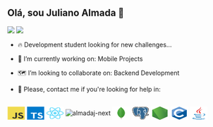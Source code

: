 ## Olá, sou Juliano Almada 👋
<a href = "mailto:julianoalmada48@gmail.com"><img src="https://img.shields.io/badge/-Gmail-%23333?style=for-the-badge&logo=gmail&logoColor=white" target="_blank"></a>
  <a href="https://www.linkedin.com/in/juliano-almada" target="_blank"><img src="https://img.shields.io/badge/-LinkedIn-%230077B5?style=for-the-badge&logo=linkedin&logoColor=white" target="_blank"></a> 
- 🔥 Development student looking for new challenges...

- 🌱 I’m currently working on: Mobile Projects
- 🗺️ I’m looking to collaborate on: Backend Development
- 🌱 Please, contact me if you're looking for help in:

<div style="display: inline_block"><br>
  <img align="center" alt="almadaj-js" height="30" width="40" src="https://raw.githubusercontent.com/devicons/devicon/master/icons/javascript/javascript-original.svg">
  <img align="center" alt="almadaj-ts" height="30" width="40" src="https://raw.githubusercontent.com/devicons/devicon/master/icons/typescript/typescript-original.svg">
  <img align="center" alt="almadaj-react" height="30" width="40" src="https://raw.githubusercontent.com/devicons/devicon/master/icons/react/react-original.svg">
  <img align="center" alt="almadaj-next" height="30" width="40" src="https://cdn.jsdelivr.net/gh/devicons/devicon/icons/nextjs/nextjs-original.svg">
  <img align="center" alt="almadaj-mongo" height="30" width="40" src="https://raw.githubusercontent.com/devicons/devicon/master/icons/mongodb/mongodb-original.svg">
<img align="center" alt="almadaj-mongo" height="30" width="40" src="https://raw.githubusercontent.com/devicons/devicon/master/icons/postgresql/postgresql-original.svg">
  <img align="center" alt="almadaj-node" height="30" width="40" src="https://raw.githubusercontent.com/devicons/devicon/master/icons/nodejs/nodejs-original.svg">
  <img align="center" alt="almadaj-c99" height="30" width="40" src="https://raw.githubusercontent.com/devicons/devicon/master/icons/c/c-original.svg">
  <img align="center" alt="almadaj-java" height="30" width="40" src="https://raw.githubusercontent.com/devicons/devicon/master/icons/java/java-original.svg">
</div> 

